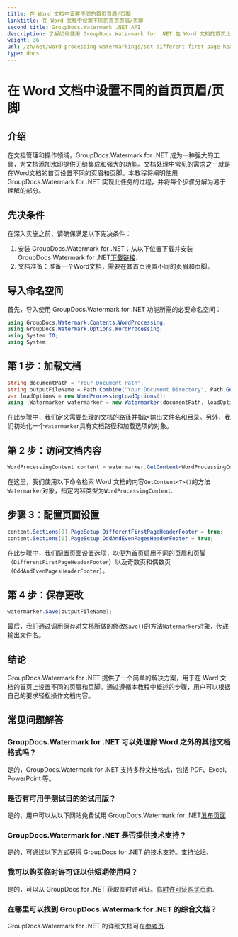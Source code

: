 ```yaml
---
title: 在 Word 文档中设置不同的首页页眉/页脚
linktitle: 在 Word 文档中设置不同的首页页眉/页脚
second_title: GroupDocs.Watermark .NET API
description: 了解如何使用 GroupDocs.Watermark for .NET 在 Word 文档的首页上设置不同的页眉和页脚。
weight: 36
url: /zh/net/word-processing-watermarkings/set-different-first-page-header-footer-word-docs/
type: docs
---
```

# 在 Word 文档中设置不同的首页页眉/页脚

## 介绍
在文档管理和操作领域，GroupDocs.Watermark for .NET 成为一种强大的工具，为文档添加水印提供无缝集成和强大的功能。文档处理中常见的需求之一就是在Word文档的首页设置不同的页眉和页脚。本教程将阐明使用 GroupDocs.Watermark for .NET 实现此任务的过程，并将每个步骤分解为易于理解的部分。
## 先决条件
在深入实施之前，请确保满足以下先决条件：
1. 安装 GroupDocs.Watermark for .NET：从以下位置下载并安装 GroupDocs.Watermark for .NET[下载链接](https://releases.groupdocs.com/Watermark/net/).
2. 文档准备：准备一个Word文档，需要在其首页设置不同的页眉和页脚。

## 导入命名空间
首先，导入使用 GroupDocs.Watermark for .NET 功能所需的必要命名空间：
```csharp
using GroupDocs.Watermark.Contents.WordProcessing;
using GroupDocs.Watermark.Options.WordProcessing;
using System.IO;
using System;
```
## 第 1 步：加载文档
```csharp
string documentPath = "Your Document Path";
string outputFileName = Path.Combine("Your Document Directory", Path.GetFileName(documentPath));
var loadOptions = new WordProcessingLoadOptions();
using (Watermarker watermarker = new Watermarker(documentPath, loadOptions))
```
在此步骤中，我们定义需要处理的文档的路径并指定输出文件名和目录。另外，我们初始化一个`Watermarker`具有文档路径和加载选项的对象。
## 第 2 步：访问文档内容
```csharp
WordProcessingContent content = watermarker.GetContent<WordProcessingContent>();
```
在这里，我们使用以下命令检索 Word 文档的内容`GetContent<T>()`的方法`Watermarker`对象，指定内容类型为`WordProcessingContent`.
## 步骤 3：配置页面设置
```csharp
content.Sections[0].PageSetup.DifferentFirstPageHeaderFooter = true;
content.Sections[0].PageSetup.OddAndEvenPagesHeaderFooter = true;
```
在此步骤中，我们配置页面设置选项，以便为首页启用不同的页眉和页脚（`DifferentFirstPageHeaderFooter`）以及奇数页和偶数页（`OddAndEvenPagesHeaderFooter`）。
## 第 4 步：保存更改
```csharp
watermarker.Save(outputFileName);
```
最后，我们通过调用保存对文档所做的修改`Save()`的方法`Watermarker`对象，传递输出文件名。

## 结论
GroupDocs.Watermark for .NET 提供了一个简单的解决方案，用于在 Word 文档的首页上设置不同的页眉和页脚。通过遵循本教程中概述的步骤，用户可以根据自己的要求轻松操作文档内容。
## 常见问题解答
### GroupDocs.Watermark for .NET 可以处理除 Word 之外的其他文档格式吗？
是的，GroupDocs.Watermark for .NET 支持多种文档格式，包括 PDF、Excel、PowerPoint 等。
### 是否有可用于测试目的的试用版？
是的，用户可以从以下网站免费试用 GroupDocs.Watermark for .NET[发布页面](https://releases.groupdocs.com/).
### GroupDocs.Watermark for .NET 是否提供技术支持？
是的，可通过以下方式获得 GroupDocs for .NET 的技术支持。[支持论坛](https://forum.groupdocs.com/c/watermark/19).
### 我可以购买临时许可证以供短期使用吗？
是的，可以从 GroupDocs for .NET 获取临时许可证。[临时许可证购买页面](https://purchase.groupdocs.com/temporary-license/).
### 在哪里可以找到 GroupDocs.Watermark for .NET 的综合文档？
 GroupDocs.Watermark for .NET 的详细文档可在[参考页](https://tutorials.groupdocs.com/Watermark/net/).